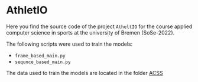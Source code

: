 # AthletIO 
Here you find the source code of the project ```AtheltIO``` for the 
course applied computer science in sports at the university of Bremen (SoSe-2022).

The following scripts were used to train the models:

- ```frame_based_main.py```
- ```sequnce_based_main.py```

The data used to train the models are located in the folder [ACSS](./ACSS)
